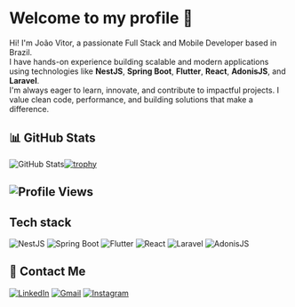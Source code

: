 # Welcome to my profile 👋

Hi! I'm João Vitor, a passionate Full Stack and Mobile Developer based in Brazil.  
I have hands-on experience building scalable and modern applications using technologies like **NestJS**, **Spring Boot**, **Flutter**, **React**, **AdonisJS**, and **Laravel**.  
I'm always eager to learn, innovate, and contribute to impactful projects. I value clean code, performance, and building solutions that make a difference.

<!-- ![snake gif](https://github.com/joaovfe/joaovfe/blob/output/github-contribution-grid-snake.gif) -->


## 📊 GitHub Stats  
![GitHub Stats](https://github-readme-stats.vercel.app/api?username=joaovfe&show_icons=true&theme=tokyonight&hide=issues&count_private=true)[![trophy](https://github-profile-trophy.vercel.app/?username=joaovfe&theme=radical&row=1&margin-w=15)](https://github.com/ryo-ma/github-profile-trophy)


![Profile Views](https://komarev.com/ghpvc/?username=joaovfe&color=blueviolet)
---

## Tech stack
![NestJS](https://img.shields.io/badge/-E0234E?style=for-the-badge&logo=nestjs&logoColor=white&label=)
![Spring Boot](https://img.shields.io/badge/-6DB33F?style=for-the-badge&logo=spring-boot&logoColor=white&label=)
![Flutter](https://img.shields.io/badge/-02569B?style=for-the-badge&logo=flutter&logoColor=white&label=)
![React](https://img.shields.io/badge/-20232A?style=for-the-badge&logo=react&logoColor=61DAFB&label=)
![Laravel](https://img.shields.io/badge/-F55247?style=for-the-badge&logo=laravel&logoColor=white&label=)
![AdonisJS](https://img.shields.io/badge/-220052?style=for-the-badge&logo=adonisjs&logoColor=white&label=)


## 📩 Contact Me  
[![LinkedIn](https://img.shields.io/badge/LinkedIn-0077B5?style=for-the-badge&logo=linkedin&logoColor=white)]([https://linkedin.com/in/your-profile](https://www.linkedin.com/in/jo%C3%A3o-vitor-figueiredo-espindola-3605102a4/)) [![Gmail](https://img.shields.io/badge/Gmail-D14836?style=for-the-badge&logo=gmail&logoColor=white)](mailto:joaovitorfespindola@gmail.com) 
[![Instagram](https://img.shields.io/badge/Instagram-E4405F?style=for-the-badge&logo=instagram&logoColor=white)](https://instagram.com/joaovfe)   




